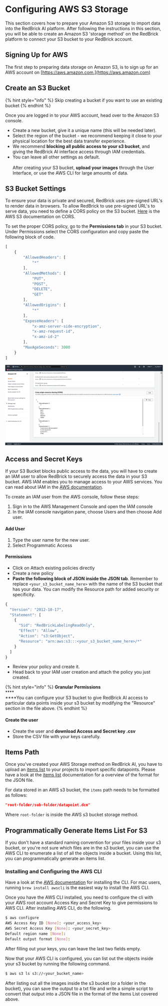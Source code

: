 # Configuring AWS S3 Storage

This section covers how to prepare your Amazon S3 storage to import data into the RedBrick AI platform. After following the instructions in this section, you will be able to create an Amazon S3 'storage method' on the RedBrick platform to connect your S3 bucket to your RedBrick account.

## Signing Up for AWS <a href="#signing-up-for-aws" id="signing-up-for-aws"></a>

The first step to preparing data storage on Amazon S3, is to sign up for an AWS account on [https://aws.amazon.com.](https://aws.amazon.com)

## Create an S3 Bucket <a href="#create-an-s3-bucket" id="create-an-s3-bucket"></a>

{% hint style="info" %}
Skip creating a bucket if you want to use an existing bucket
{% endhint %}

Once you are logged in to your AWS account, head over to the Amazon S3 console.&#x20;

* Create a new bucket, give it a unique name (this will be needed later).
* Select the region of the bucket - we recommend keeping it close to your physical location for the best data transfer experience.
* We recommend **blocking all public access to your s3 bucket**, and giving the RedBrick AI interface access through IAM credentials. &#x20;
* You can leave all other settings as default. \
  \
  After creating your S3 bucket, **upload your images** through the User Interface, or use the AWS CLI for large amounts of data.

## S3 Bucket Settings <a href="#s3-bucket-settings" id="s3-bucket-settings"></a>

To ensure your data is private and secured, RedBrick uses pre-signed URL's to render data in browsers. To allow RedBrick to use pre-signed URL's to serve data, you need to define a CORS policy on the S3 bucket. [Here](https://docs.aws.amazon.com/AmazonS3/latest/dev/cors.html) is the AWS S3 documentation on CORS.

To set the proper CORS policy, go to the **Permissions tab** in your S3 bucket. Under Permissions select the CORS configuration and copy paste the following block of code.

```javascript
[
    {
        "AllowedHeaders": [
            "*"
        ],
        "AllowedMethods": [
            "PUT",
            "POST",
            "DELETE",
            "GET"
        ],
        "AllowedOrigins": [
            "*"
        ],
        "ExposeHeaders": [
            "x-amz-server-side-encryption",
            "x-amz-request-id",
            "x-amz-id-2"
        ],
        "MaxAgeSeconds": 3000
    }
]
```

![CORS Permissions on s3 bucket console](<../../.gitbook/assets/Screen Shot 2022-02-23 at 2.43.03 PM.png>)

## Access and Secret Keys <a href="#access-and-secret-keys" id="access-and-secret-keys"></a>

If your S3 Bucket blocks public access to the data, you will have to create an IAM user to allow RedBrick to securely access the data in your S3 bucket. AWS IAM enables you to manage access to your AWS services. You can read about IAM in the [AWS documentation](https://docs.aws.amazon.com/IAM/latest/UserGuide/id\_users.html).

To create an IAM user from the AWS console, follow these steps:

1. Sign in to the AWS Management Console and open the IAM console
2. In the IAM console navigation pane, choose Users and then choose Add user.

#### Add User

1. Type the user name for the new user.
2. Select Programmatic Access

#### Permissions

* Click on Attach existing policies directly
* Create a new policy
* **Paste the following block of JSON inside the JSON tab**. Remember to replace `<your_s3_bucket_name_here>` with the name of the S3 bucket that has your data. You can modify the Resource path for added security or specificity.

```javascript
{
  "Version": "2012-10-17",
  "Statement": [
    {
      "Sid": "RedBrickLabelingReadOnly",
      "Effect": "Allow",
      "Action": "s3:GetObject",
      "Resource": "arn:aws:s3:::<your_s3_bucket_name_here>/*"
    }
  ]
}
```

* Review your policy and create it.
* Head back to your IAM user creation and attach the policy you just created.

{% hint style="info" %}
**Granular Permissions**\
****\
****You can configure your S3 bucket to give RedBrick AI access to particular data points inside your s3 bucket by modifying the "Resource" section in the file above.&#x20;
{% endhint %}

#### Create the user

* Create the user and **download Access and Secret key .csv**
* Store the CSV file with your keys carefully.

## Items Path

Once you've created your AWS Storage method on RedBrick AI, you have to upload an [items list](./#items-list) to your projects to import specific datapoints. Please have a look at the [items list](./#items-list) documentation for a overview of the format for the JSON file.&#x20;

For data stored in an AWS s3 bucket, the `items` path needs to be formatted as follows:&#x20;

```json
"root-folder/sub-folder/datapoint.dcm"
```

Where `root-folder` is inside the AWS s3 bucket storage method.

## Programmatically Generate Items List For S3

If you don't have a standard naming convention for your files inside your s3 bucket, or you're not sure which files are in the s3 bucket, you can use the AWS CLI to enumerate a list of all the objects inside a bucket. Using this list, you can programmatically generate an items list.

### Installing and Configuring the AWS CLI <a href="#installing-and-configuring-the-aws-cli" id="installing-and-configuring-the-aws-cli"></a>

Have a look at the [AWS documentation](https://docs.aws.amazon.com/cli/latest/userguide/install-cliv2.html) for installing the CLI. For mac users, running `brew install awscli` is the easiest way to install the AWS CLI.

Once you have the AWS CLI installed, you need to configure the cli with your AWS root account Access Key and Secret Key to give permissions to AWS CLI. After installing AWS CLI, do the following.

```bash
$ aws configure
AWS Access Key ID [None]: <your_access_key>
AWS Secret Access Key [None]: <your_secret_key>
Default region name [None]:
Default output format [None]:
```

After filling out your keys, you can leave the last two fields empty.

Now that your AWS CLI is configured, you can list out the objects inside your s3 bucket by running the following command.

```bash
$ aws s3 ls s3://<your_bucket_name>
```

After listing out all the images inside the s3 bucket (or a folder in the bucket), you can save the output to a txt file and write a simple script to convert that output into a JSON file in the format of the Items List covered above.
